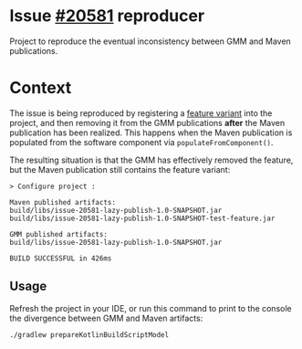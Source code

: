 Issue [#20581](https://github.com/gradle/gradle/issues/20581) reproducer
========================================================================

Project to reproduce the eventual inconsistency between GMM and Maven publications.

# Context

The issue is being reproduced by registering
a [feature variant](https://docs.gradle.org/current/userguide/feature_variants.html) into the project, and then removing
it
from the GMM publications **after** the Maven publication has been realized. This happens when the Maven publication is
populated from the software component via `populateFromComponent()`.

The resulting situation is that the GMM has effectively removed the feature, but the Maven publication still contains
the feature variant:

```
> Configure project :

Maven published artifacts:
build/libs/issue-20581-lazy-publish-1.0-SNAPSHOT.jar
build/libs/issue-20581-lazy-publish-1.0-SNAPSHOT-test-feature.jar

GMM published artifacts:
build/libs/issue-20581-lazy-publish-1.0-SNAPSHOT.jar

BUILD SUCCESSFUL in 426ms
```

## Usage

Refresh the project in your IDE, or run this command to print to the console the divergence between GMM and Maven
artifacts:

```shell
./gradlew prepareKotlinBuildScriptModel
```
